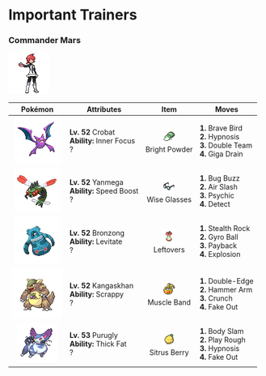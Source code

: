 # Important Trainers

### Commander Mars

![Commander Mars](../../assets/important_trainers/mars.png "Commander Mars")

| Pokémon | Attributes | Item | Moves |
|:-------:|------------|:----:|-------|
| ![Crobat](../../assets/sprites/crobat/front.gif "Crobat") | **Lv. 52** Crobat<br>**Ability:** <span class="tooltip" title="The Pokémon is protected from flinching.">Inner Focus</span><br>? | ![Bright Powder](../../assets/items/bright_powder.png "Bright Powder")<br><span class="tooltip" title="An item to be held by a Pokémon. It casts a tricky glare that lowers the opponent’s accuracy.">Bright Powder</span> | **1.** Brave Bird<br>**2.** Hypnosis<br>**3.** Double Team<br>**4.** Giga Drain |
| ![Yanmega](../../assets/sprites/yanmega/front.gif "Yanmega") | **Lv. 52** Yanmega<br>**Ability:** <span class="tooltip" title="The Pokémon’s Speed stat is gradually boosted.">Speed Boost</span><br>? | ![Wise Glasses](../../assets/items/wise_glasses.png "Wise Glasses")<br><span class="tooltip" title="An item to be held by a Pokémon. It is a thick pair of glasses that slightly boosts the power of special moves.">Wise Glasses</span> | **1.** Bug Buzz<br>**2.** Air Slash<br>**3.** Psychic<br>**4.** Detect |
| ![Bronzong](../../assets/sprites/bronzong/front.gif "Bronzong") | **Lv. 52** Bronzong<br>**Ability:** <span class="tooltip" title="Gives full immunity to all Ground-type moves.">Levitate</span><br>? | ![Leftovers](../../assets/items/leftovers.png "Leftovers")<br><span class="tooltip" title="An item to be held by a Pokémon. The holder’s HP is gradually restored during battle.">Leftovers</span> | **1.** Stealth Rock<br>**2.** Gyro Ball<br>**3.** Payback<br>**4.** Explosion |
| ![Kangaskhan](../../assets/sprites/kangaskhan/front.gif "Kangaskhan") | **Lv. 52** Kangaskhan<br>**Ability:** <span class="tooltip" title="Enables moves to hit Ghost-type foes.">Scrappy</span><br>? | ![Muscle Band](../../assets/items/muscle_band.png "Muscle Band")<br><span class="tooltip" title="An item to be held by a Pokémon. It is a headband that slightly boosts the power of physical moves.">Muscle Band</span> | **1.** Double-Edge<br>**2.** Hammer Arm<br>**3.** Crunch<br>**4.** Fake Out |
| ![Purugly](../../assets/sprites/purugly/front.gif "Purugly") | **Lv. 53** Purugly<br>**Ability:** <span class="tooltip" title="Raises resistance to Fire-​ and Ice-type moves.">Thick Fat</span><br>? | ![Sitrus Berry](../../assets/items/sitrus_berry.png "Sitrus Berry")<br><span class="tooltip" title="A Poffin ingredient. It may be used or held by a Pokémon to heal the user’s HP a little.">Sitrus Berry</span> | **1.** Body Slam<br>**2.** Play Rough<br>**3.** Hypnosis<br>**4.** Fake Out |


